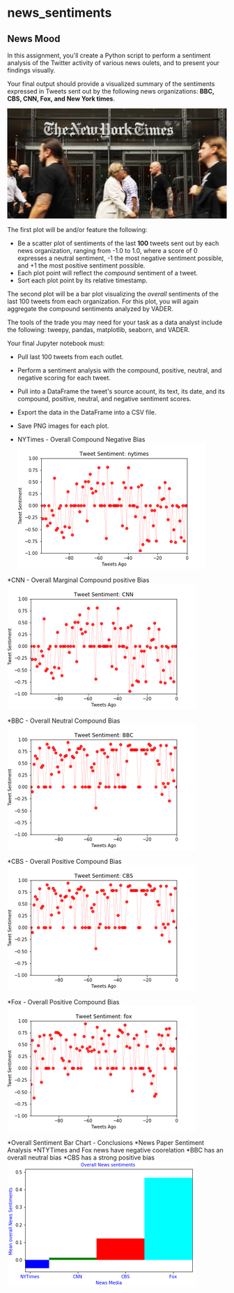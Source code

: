 # news_sentiments
## News Mood

In this assignment, you'll create a Python script to perform a sentiment analysis of the Twitter activity of various news oulets, and to present your findings visually.

Your final output should provide a visualized summary of the sentiments expressed in Tweets sent out by the following news organizations: __BBC, CBS, CNN, Fox, and New York times__.

![news](./Images/news.png)

The first plot will be and/or feature the following:

* Be a scatter plot of sentiments of the last __100__ tweets sent out by each news organization, ranging from -1.0 to 1.0, where a score of 0 expresses a neutral sentiment, -1 the most negative sentiment possible, and +1 the most positive sentiment possible.
* Each plot point will reflect the _compound_ sentiment of a tweet.
* Sort each plot point by its relative timestamp.

The second plot will be a bar plot visualizing the _overall_ sentiments of the last 100 tweets from each organization. For this plot, you will again aggregate the compound sentiments analyzed by VADER.

The tools of the trade you may need for your task as a data analyst include the following: tweepy, pandas, matplotlib, seaborn, and VADER.

Your final Jupyter notebook must:

* Pull last 100 tweets from each outlet.
* Perform a sentiment analysis with the compound, positive, neutral, and negative scoring for each tweet. 
* Pull into a DataFrame the tweet's source acount, its text, its date, and its compound, positive, neutral, and negative sentiment scores.
* Export the data in the DataFrame into a CSV file.
* Save PNG images for each plot.

* NYTimes - Overall Compound Negative Bias 
![news](./Images/nytimes.png)

*CNN - Overall Marginal Compound positive Bias
![news](./Images/CNN.png)

*BBC - Overall Neutral Compound Bias
![news](./Images/BBC.png)

*CBS - Overall Positive Compound Bias
![news](./Images/CBS.png)

*Fox - Overall Positive Compound Bias
![news](Images/Fox.png)


*Overall Sentiment Bar Chart - Conclusions
*News Paper Sentiment Analysis
*NTYTimes and Fox news have negative coorelation
*BBC has an overall neutral bias
*CBS has a strong positive bias
![NewsMoods](Images/moods_bar.png)
